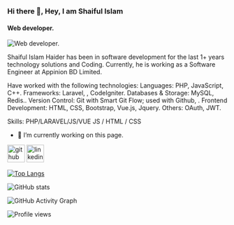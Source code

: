### Hi there 👋, Hey, I am Shaiful Islam
#### Web developer.
![Web developer.](https://avatars.githubusercontent.com/u/76465900?v=4)

Shaiful Islam Haider has been in software development for the last 1+ years technology solutions and Coding. Currently, he is working as a Software Engineer at Appinion BD Limited.

Have worked with the following technologies:
Languages:​ PHP, JavaScript, C++.
Frameworks: ​Laravel, , CodeIgniter.
Databases & Storage:​ MySQL, Redis..
Version Control: ​Git with Smart Git Flow; used with  Github, .
Frontend Development: ​HTML, CSS, Bootstrap, Vue.js, Jquery.
Others:​ OAuth, JWT.

Skills: PHP/LARAVEL/JS/VUE JS / HTML / CSS

- 🔭 I’m currently working on this page. 


[<img src='https://cdn.jsdelivr.net/npm/simple-icons@3.0.1/icons/github.svg' alt='github' height='40'>](https://github.com/haidercse)  [<img src='https://cdn.jsdelivr.net/npm/simple-icons@3.0.1/icons/linkedin.svg' alt='linkedin' height='40'>](https://www.linkedin.com/in/shaiful7644/)  

[![Top Langs](https://github-readme-stats.vercel.app/api/top-langs/?username=haidercse)](https://github.com/anuraghazra/github-readme-stats)

![GitHub stats](https://github-readme-stats.vercel.app/api?username=haidercse&show_icons=true)  

![GitHub Activity Graph](https://activity-graph.herokuapp.com/graph?username=haidercse)  

![Profile views](https://gpvc.arturio.dev/haidercse)  

